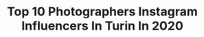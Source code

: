 ---
title: Top 10 Photographers Instagram Influencers In Turin In 2020
description: >-
  Find top photographers Instagram influencers in Turin in 2020. Most popular hashtags: #torino #photooftheday #blackandwhite #ig.
platform: Instagram
profiles:
  - username: "aluttoluca"
    fullname: >-
      Luca
    location: "Italy"
    followers: 35551
    engagement: 290
    commentsToLikes: 0.051215
    avatar: "https://scontent-ams4-1.cdninstagram.com/v/t51.2885-19/s320x320/79875928_465337727376144_7166815350477029376_n.jpg?_nc_ht=scontent-ams4-1.cdninstagram.com&_nc_ohc=VuPFHUCEiDkAX9_gOKV&oh=cf28290a5a7d9e96b401742d7ca184f6&oe=5EBB4690"
    verified: false
    hashtags: "#folk, #bnw, #portraitphotographer, #portraitsmag"
  - username: "nasario_giubergia"
    fullname: >-
      Nasario Giubergia
    location: "Italy"
    followers: 82949
    engagement: 187
    commentsToLikes: 0.081232
    avatar: "https://scontent-ssn1-1.cdninstagram.com/v/t51.2885-19/s320x320/60887234_421135125394164_4597164111229353984_n.jpg?_nc_ht=scontent-ssn1-1.cdninstagram.com&_nc_ohc=YCvTt_T-3UQAX_Lrp1W&oh=30e332d198ca2281ff61eed7dd076141&oe=5EB19753"
    verified: false
    hashtags: "#igers, #peakyblinders, #pittiuomo, #iorestoacasa"
  - username: "danielacarusomodel"
    fullname: >-
      Daniela Caruso model 🇮🇹
    location: "Italy"
    followers: 41076
    engagement: 216
    commentsToLikes: 0.033019
    avatar: "https://scontent-lhr8-1.cdninstagram.com/v/t51.2885-19/s320x320/91318590_203751924263015_7523532218568802304_n.jpg?_nc_ht=scontent-lhr8-1.cdninstagram.com&_nc_ohc=nI7i9k-aE4cAX9N-pyR&oh=b619da3c5fe3c5167634dee5de701891&oe=5EB88E9F"
    verified: false
    hashtags: "#strong, #covid19, #modelos, #artsy"
  - username: "giulia_kefalas"
    fullname: >-
      Giulia Kefalas Model
    location: "Italy"
    followers: 5544
    engagement: 1178
    commentsToLikes: 0.074144
    avatar: "https://scontent-ams4-1.cdninstagram.com/v/t51.2885-19/s320x320/71270152_539127463559534_7928971522083913728_n.jpg?_nc_ht=scontent-ams4-1.cdninstagram.com&_nc_ohc=tpNRwf_a_d0AX-c-XHj&oh=f45d7b22909be8966c3ec6cced087bc0&oe=5ED96A2D"
    verified: false
    hashtags: "#happiness, #stateacasa, #completo, #occhialidavista"
  - username: "fabio.fi"
    fullname: >-
      F A B I O ®
    location: "Italy"
    followers: 20154
    engagement: 598
    commentsToLikes: 0.056506
    avatar: "https://scontent-ams4-1.cdninstagram.com/v/t51.2885-19/s320x320/82635304_893569537766201_1910482078386880512_n.jpg?_nc_ht=scontent-ams4-1.cdninstagram.com&_nc_ohc=OS3wnxKy8HoAX-NDWEe&oh=015ada7139bd32216dc59cc3aa780c2b&oe=5EBA12CF"
    verified: false
    hashtags: "#menwhitclass, #menfashion, #guywhitstyle, #creta"
  - username: "lucamagaz"
    fullname: >-
      Luca Magazzù
    location: "Italy"
    followers: 7593
    engagement: 900
    commentsToLikes: 0.025988
    avatar: "https://scontent-lht6-1.cdninstagram.com/v/t51.2885-19/s320x320/84294609_653610482113411_4750915397736202240_n.jpg?_nc_ht=scontent-lht6-1.cdninstagram.com&_nc_ohc=M4NycoBFrRoAX_xYHZt&oh=9c7d66a15fc541ba5128ef8679104174&oe=5EBADCBD"
    verified: false
    hashtags: "#surfsafari"
  - username: "lorebackpacker"
    fullname: >-
      Lorenzo
    location: "Italy"
    followers: 13182
    engagement: 1268
    commentsToLikes: 0.027685
    avatar: "https://scontent-lhr8-1.cdninstagram.com/v/t51.2885-19/s320x320/47585768_780731145613827_4434828976099164160_n.jpg?_nc_ht=scontent-lhr8-1.cdninstagram.com&_nc_ohc=8XLg8klpjlwAX8WusTT&oh=20474590404350d06f83476e02f3987b&oe=5EBC5E39"
    verified: false
    hashtags: "#folkgood, #mountainvibes, #mountaintop, #passportready"
  - username: "nicodsn"
    fullname: >-
      Nico Schneider Ruatta
    location: "Italy"
    followers: 35138
    engagement: 38
    commentsToLikes: 0.009997
    avatar: "https://scontent-ams4-1.cdninstagram.com/v/t51.2885-19/s320x320/50223171_2479050085470300_223071916930367488_n.jpg?_nc_ht=scontent-ams4-1.cdninstagram.com&_nc_ohc=rMevsvBuy18AX-KY4bd&oh=57368d8b5a46f09c5e8250c41bca9cfa&oe=5EB15C9E"
    verified: false
    hashtags: "#lordandberry, #woman, #thisismywhy, #trainingathletic"
  - username: "giuse_joseph"
    fullname: >-
      © Giuse Joseph - Videomaker
    location: "Italy"
    followers: 14721
    engagement: 97
    commentsToLikes: 0.054034
    avatar: "https://scontent-lhr8-1.cdninstagram.com/v/t51.2885-19/s320x320/80551347_2189726477989564_6221017501258481664_n.jpg?_nc_ht=scontent-lhr8-1.cdninstagram.com&_nc_ohc=b_KwZf-TH3sAX8zdInI&oh=f2f180af4d4151b218ddb323a9b1636c&oe=5EB892D7"
    verified: false
    hashtags: "#style, #blondemodels, #lumix, #nexbuds"
  - username: "andrea.casalenuovo"
    fullname: >-
      Andrea Casalenuovo
    location: "Italy"
    followers: 2544
    engagement: 1209
    commentsToLikes: 0.069134
    avatar: "https://scontent-bos3-1.cdninstagram.com/v/t51.2885-19/s320x320/81361994_1332844780231114_5539385360791896064_n.jpg?_nc_ht=scontent-bos3-1.cdninstagram.com&_nc_ohc=tv4ziuwCcRMAX-vQDIx&oh=014e02f85173453b82336f15807a8ccc&oe=5EB5481A"
    verified: false
    hashtags: "#torinodigitale, #stupinigi, #grattacielosanpaolo, #corsofrancia"
---